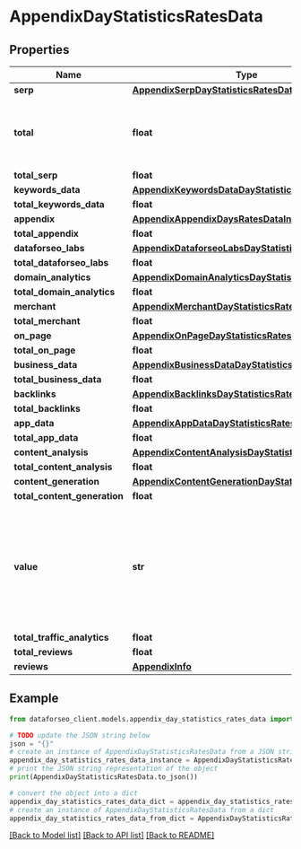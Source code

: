# AppendixDayStatisticsRatesData


## Properties

Name | Type | Description | Notes
------------ | ------------- | ------------- | -------------
**serp** | [**AppendixSerpDayStatisticsRatesData**](AppendixSerpDayStatisticsRatesData.md) |  | [optional] 
**total** | **float** | total amount of money deposited to your account | [optional] 
**total_serp** | **float** |  | [optional] 
**keywords_data** | [**AppendixKeywordsDataDayStatisticsRatesData**](AppendixKeywordsDataDayStatisticsRatesData.md) |  | [optional] 
**total_keywords_data** | **float** |  | [optional] 
**appendix** | [**AppendixAppendixDaysRatesDataInfo**](AppendixAppendixDaysRatesDataInfo.md) |  | [optional] 
**total_appendix** | **float** |  | [optional] 
**dataforseo_labs** | [**AppendixDataforseoLabsDayStatisticsRatesData**](AppendixDataforseoLabsDayStatisticsRatesData.md) |  | [optional] 
**total_dataforseo_labs** | **float** |  | [optional] 
**domain_analytics** | [**AppendixDomainAnalyticsDayStatisticsRatesData**](AppendixDomainAnalyticsDayStatisticsRatesData.md) |  | [optional] 
**total_domain_analytics** | **float** |  | [optional] 
**merchant** | [**AppendixMerchantDayStatisticsRatesData**](AppendixMerchantDayStatisticsRatesData.md) |  | [optional] 
**total_merchant** | **float** |  | [optional] 
**on_page** | [**AppendixOnPageDayStatisticsRatesData**](AppendixOnPageDayStatisticsRatesData.md) |  | [optional] 
**total_on_page** | **float** |  | [optional] 
**business_data** | [**AppendixBusinessDataDayStatisticsRatesData**](AppendixBusinessDataDayStatisticsRatesData.md) |  | [optional] 
**total_business_data** | **float** |  | [optional] 
**backlinks** | [**AppendixBacklinksDayStatisticsRatesData**](AppendixBacklinksDayStatisticsRatesData.md) |  | [optional] 
**total_backlinks** | **float** |  | [optional] 
**app_data** | [**AppendixAppDataDayStatisticsRatesData**](AppendixAppDataDayStatisticsRatesData.md) |  | [optional] 
**total_app_data** | **float** |  | [optional] 
**content_analysis** | [**AppendixContentAnalysisDayStatisticsRatesData**](AppendixContentAnalysisDayStatisticsRatesData.md) |  | [optional] 
**total_content_analysis** | **float** |  | [optional] 
**content_generation** | [**AppendixContentGenerationDayStatisticsRatesData**](AppendixContentGenerationDayStatisticsRatesData.md) |  | [optional] 
**total_content_generation** | **float** |  | [optional] 
**value** | **str** | time period for grouping day in the yyyy-MM-dd format minute in the yyyy-MM-dd HH:mm format | [optional] 
**total_traffic_analytics** | **float** |  | [optional] 
**total_reviews** | **float** |  | [optional] 
**reviews** | [**AppendixInfo**](AppendixInfo.md) |  | [optional] 

## Example

```python
from dataforseo_client.models.appendix_day_statistics_rates_data import AppendixDayStatisticsRatesData

# TODO update the JSON string below
json = "{}"
# create an instance of AppendixDayStatisticsRatesData from a JSON string
appendix_day_statistics_rates_data_instance = AppendixDayStatisticsRatesData.from_json(json)
# print the JSON string representation of the object
print(AppendixDayStatisticsRatesData.to_json())

# convert the object into a dict
appendix_day_statistics_rates_data_dict = appendix_day_statistics_rates_data_instance.to_dict()
# create an instance of AppendixDayStatisticsRatesData from a dict
appendix_day_statistics_rates_data_from_dict = AppendixDayStatisticsRatesData.from_dict(appendix_day_statistics_rates_data_dict)
```
[[Back to Model list]](../README.md#documentation-for-models) [[Back to API list]](../README.md#documentation-for-api-endpoints) [[Back to README]](../README.md)


